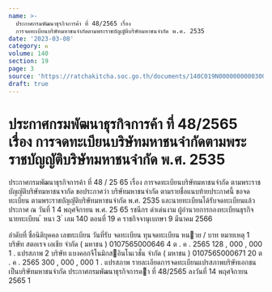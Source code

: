 ```yaml
---
name: >-
  ประกาศกรมพัฒนาธุรกิจการค้า ที่ 48/2565 เรื่อง
  การจดทะเบียนบริษัทมหาชนจำกัดตามพระราชบัญญัติบริษัทมหาชนจำกัด พ.ศ. 2535
date: '2023-03-08'
category: ค
volume: 140
section: 19
page: 3
source: 'https://ratchakitcha.soc.go.th/documents/140C019N0000000000300.pdf'
draft: true
---
```


# ประกาศกรมพัฒนาธุรกิจการค้า ที่ 48/2565 เรื่อง การจดทะเบียนบริษัทมหาชนจำกัดตามพระราชบัญญัติบริษัทมหาชนจำกัด พ.ศ. 2535

ประกาศกรมพัฒนาธุรกิจการค้า ที่ 48 / 25 65 เรื่อง การจดทะเบียนบริษัทมหาชนจำกัด ตามพระราชบัญญัติบริษัทมหาชนจากัด ขอประกาศว่า บริษัทมหาชนจำกัด ตามรายชื่อแนบท้ายประกาศนี้ ขอจดทะเบียน ตามพระราชบัญญัติบริษัทมหาชนจำกัด พ.ศ. 2535 และนายทะเบียนได้รับจดทะเบียนแล้ว ประกาศ ณ วันที่ 1 4 พฤศจิกายน พ.ศ. 25 65 รชนีกร ดำเด่นงาม ผู้อำนวยการกองทะเบียนธุรกิจ นายทะเบียน ้ หนา 3 ่ เลม 140 ตอนที่ 19 ค ราชกิจจานุเบกษา 9 มีนาคม 2566

ลําดับที่ ชื่อนิติบุคคล เลขทะเบียน วันที่รับ จดทะเบียน ทุนจดทะเบียน หนวย / บาท หมายเหตุ 1 บริษัท สตอเรจ เอเชีย จํากัด ( มหาชน ) 0107565000646 4 ต . ค . 2565 128 , 000 , 000 1 . แปรสภาพ 2 บริษัท แบงคอกจีโนมิกสอินโนเวชั่น จํากัด ( มหาชน ) 0107565000671 20 ต . ค . 2565 300 , 000 , 000 1 . แปรสภาพ รายละเอียดการจดทะเบียนแปรสภาพบริษัทเอกชนเป็นบริษัทมหาชนจํากัด ประกาศกรมพัฒนาธุรกิจการคา ที่ 48/2565 ลงวันที่ 14 พฤศจิกายน 2565 1
